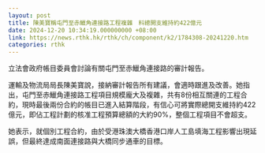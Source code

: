 ```yaml
---
layout: post
title: 陳美寶稱屯門至赤鱲角連接路工程複雜　料總開支維持約422億元
date: 2024-12-20 10:34:19.000000000 +08:00
link: https://news.rthk.hk/rthk/ch/component/k2/1784308-20241220.htm
categories: rthk
---
```


立法會政府帳目委員會討論有關屯門至赤鱲角連接路的審計報告。

運輸及物流局局長陳美寶說，接納審計報告所有建議，會適時跟進及改善。她指出，屯門至赤鱲角連接路工程項目規模龐大及複雜，共有8份相互關連的工程合約，現時最後兩份合約的帳目已進入結算階段，有信心可將實際總開支維持約422億元，即佔工程計劃的核准工程預算總額的大約90%，整個工程項目不會超支。

她表示，就個別工程合約，由於受港珠澳大橋香港口岸人工島填海工程影響出現延誤，但最終達成南面連接路與大橋同步通車的目標。
